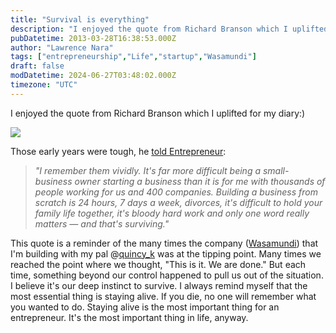 ```yaml
---
title: "Survival is everything"
description: "I enjoyed the quote from Richard Branson which I uplifted for my diary:)"
pubDatetime: 2013-03-28T16:38:53.000Z
author: "Lawrence Nara"
tags: ["entrepreneurship","Life","startup","Wasamundi"]
draft: false
modDatetime: 2024-06-27T03:48:02.000Z
timezone: "UTC"
---
```


I enjoyed the quote from Richard Branson which I uplifted for my diary:)

[![](/images/sirrichardbranson.jpg)](http://astounde.com/wp-content/uploads/2012/05/sirrichardbranson.jpg)

Those early years were tough, he [told Entrepreneur](http://us.lrd.yahoo.com/_ylt=AtI5Fd9H0gZZI20.Hq8HmAPy6IdG;_ylu=X3oDMTFrM2g5cm4zBG1pdANBcnRpY2xlIEJvZHkEcG9zAzExBHNlYwNNZWRpYUFydGljbGVCb2R5QXNzZW1ibHk-;_ylg=X3oDMTNqZDE2Z3FyBGludGwDdXMEbGFuZwNlbi11cwRwc3RhaWQDMzFlMjA4MjUtYzdiNS0zMmI5LWI4OGUtNzY4ODYxNjYyYTE2BHBzdGNhdANwZXJzb25hbGZpbmFuY2V8Y2FyZWVyLWVkdWNhdGlvbgRwdANzdG9yeXBhZ2U-;_ylv=0/SIG=12e41pclk/EXP=1365670032/**http%3A//www.entrepreneur.com/article/225295%23ixzz2OD7BTC2C):

> *"I remember them vividly. It's far more difficult being a small-business owner starting a business than it is for me with thousands of people working for us and 400 companies. Building a business from scratch is 24 hours, 7 days a week, divorces, it's difficult to hold your family life together, it's bloody hard work and only one word really matters — and that's surviving."*

This quote is a reminder of the many times the company ([Wasamundi](http://wasamundi.com)) that I'm building with my pal @[quincy\_k](https://x.com/Quincy_K) was at the tipping point. Many times we reached the point where we thought, "This is it. We are done." But each time, something beyond our control happened to pull us out of the situation. I believe it's our deep instinct to survive. I always remind myself that the most essential thing is staying alive. If you die, no one will remember what you wanted to do. Staying alive is the most important thing for an entrepreneur. It's the most important thing in life, anyway.